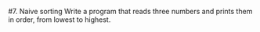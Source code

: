 #7. Naive sorting
Write a program that reads three numbers and prints them in order, from lowest to highest.